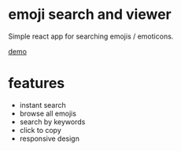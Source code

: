 # emoji search and viewer

Simple react app for searching emojis / emoticons.

[demo](https://epoch.github.io/react-emoji-search/)

# features

- instant search
- browse all emojis
- search by keywords
- click to copy
- responsive design

